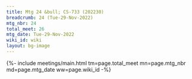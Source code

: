```yaml
---
title: Mtg 24 &bull; CS-733 (202230)
breadcrumb: 24 (Tue-29-Nov-2022)
mtg_nbr: 24
total_meet: 26
mtg_date: Tue-29-Nov-2022
wiki_id: wiki
layout: bg-image
---
```


{%- include meetings/main.html
    tm=page.total_meet
    mn=page.mtg_nbr
    md=page.mtg_date
    ww=page.wiki_id
-%}
